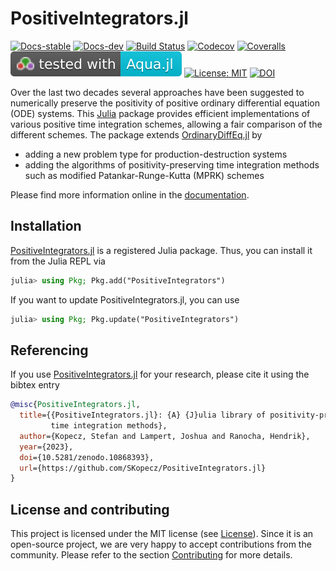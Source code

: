 # PositiveIntegrators.jl

[![Docs-stable](https://img.shields.io/badge/docs-stable-blue.svg)](https://SKopecz.github.io/PositiveIntegrators.jl/stable)
[![Docs-dev](https://img.shields.io/badge/docs-dev-blue.svg)](https://SKopecz.github.io/PositiveIntegrators.jl/dev)
[![Build Status](https://github.com/SKopecz/PositiveIntegrators.jl/workflows/CI/badge.svg)](https://github.com/SKopecz/PositiveIntegrators.jl/actions?query=workflow%3ACI)
[![Codecov](https://codecov.io/gh/SKopecz/PositiveIntegrators.jl/branch/main/graph/badge.svg)](https://codecov.io/gh/SKopecz/PositiveIntegrators.jl)
[![Coveralls](https://coveralls.io/repos/github/SKopecz/PositiveIntegrators.jl/badge.svg?branch=main)](https://coveralls.io/github/SKopecz/PositiveIntegrators.jl?branch=main)
[![Aqua QA](https://raw.githubusercontent.com/JuliaTesting/Aqua.jl/master/badge.svg)](https://github.com/JuliaTesting/Aqua.jl)
[![License: MIT](https://img.shields.io/badge/License-MIT-success.svg)](https://opensource.org/licenses/MIT)
[![DOI](https://zenodo.org/badge/DOI/10.5281/zenodo.10868393.svg)](https://doi.org/10.5281/zenodo.10868393)

Over the last two decades several approaches have been suggested to numerically
preserve the positivity of positive ordinary differential equation (ODE) systems.
This [Julia](https://julialang.org) package provides efficient implementations
of various positive time integration schemes, allowing a fair comparison of the
different schemes. The package extends [OrdinaryDiffEq.jl](https://github.com/SciML/OrdinaryDiffEq.jl)
by
* adding a new problem type for production-destruction systems
* adding the algorithms of positivity-preserving time integration methods such as
  modified Patankar-Runge-Kutta (MPRK) schemes

Please find more information online in the
[documentation](https://skopecz.github.io/PositiveIntegrators.jl/stable).


## Installation

[PositiveIntegrators.jl](https://github.com/SKopecz/PositiveIntegrators.jl)
is a registered Julia package. Thus, you can install it from the Julia REPL via
```julia
julia> using Pkg; Pkg.add("PositiveIntegrators")
```

If you want to update PositiveIntegrators.jl, you can use
```julia
julia> using Pkg; Pkg.update("PositiveIntegrators")
```


## Referencing

If you use
[PositiveIntegrators.jl](https://github.com/SKopecz/PositiveIntegrators.jl)
for your research, please cite it using the bibtex entry
```bibtex
@misc{PositiveIntegrators.jl,
  title={{PositiveIntegrators.jl}: {A} {J}ulia library of positivity-preserving
         time integration methods},
  author={Kopecz, Stefan and Lampert, Joshua and Ranocha, Hendrik},
  year={2023},
  doi={10.5281/zenodo.10868393},
  url={https://github.com/SKopecz/PositiveIntegrators.jl}
}
```


## License and contributing

This project is licensed under the MIT license
(see [License](https://github.com/SKopecz/PositiveIntegrators.jl/blob/main/LICENSE)).
Since it is an open-source project, we are very happy to accept contributions
from the community. Please refer to the section
[Contributing](https://github.com/SKopecz/PositiveIntegrators.jl/blob/main/CONTRIBUTING.md)
for more details.
